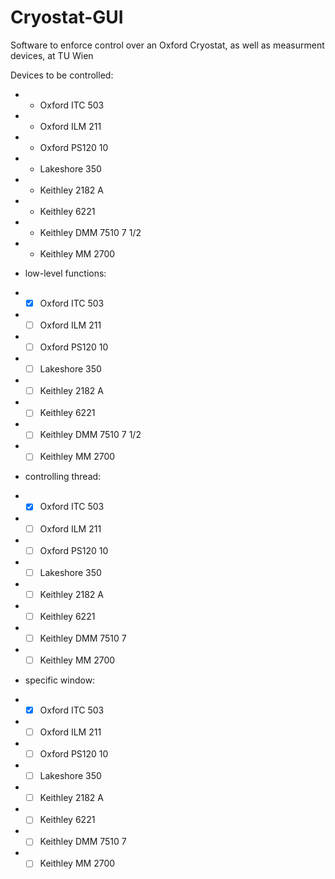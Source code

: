 # Cryostat-GUI
Software to enforce control over an Oxford Cryostat, as well as measurment devices, at TU Wien

Devices to be controlled: 
- - Oxford ITC 503
- - Oxford ILM 211
- - Oxford PS120 10
- - Lakeshore 350
- - Keithley 2182 A
- - Keithley 6221
- - Keithley DMM 7510 7 1/2
- - Keithley MM 2700

- low-level functions: 
- - [x] Oxford ITC 503
- - [ ] Oxford ILM 211
- - [ ] Oxford PS120 10
- - [ ] Lakeshore 350
- - [ ] Keithley 2182 A
- - [ ] Keithley 6221
- - [ ] Keithley DMM 7510 7 1/2
- - [ ] Keithley MM 2700

- controlling thread: 
- - [x] Oxford ITC 503
- - [ ] Oxford ILM 211
- - [ ] Oxford PS120 10
- - [ ] Lakeshore 350
- - [ ] Keithley 2182 A
- - [ ] Keithley 6221
- - [ ] Keithley DMM 7510 7 
- - [ ] Keithley MM 2700

- specific window:
- - [x] Oxford ITC 503
- - [ ] Oxford ILM 211
- - [ ] Oxford PS120 10
- - [ ] Lakeshore 350
- - [ ] Keithley 2182 A
- - [ ] Keithley 6221
- - [ ] Keithley DMM 7510 7 
- - [ ] Keithley MM 2700